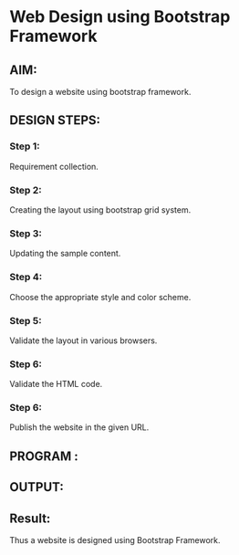 # Web Design using Bootstrap Framework

## AIM:
To design a website using bootstrap framework.

## DESIGN STEPS:

### Step 1:

Requirement collection.

### Step 2:

Creating the layout using bootstrap grid system.

### Step 3:

Updating the sample content.

### Step 4:

Choose the appropriate style and color scheme.

### Step 5:

Validate the layout in various browsers.

### Step 6:

Validate the HTML code.

### Step 6:

Publish the website in the given URL.

## PROGRAM :


## OUTPUT:



## Result:

Thus a website is designed using Bootstrap Framework.

